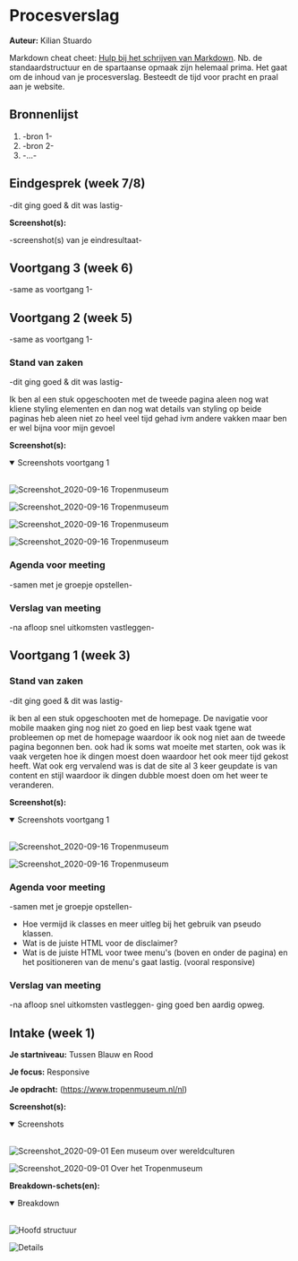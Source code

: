 # Procesverslag
**Auteur:** Kilian Stuardo

Markdown cheat cheet: [Hulp bij het schrijven van Markdown](https://github.com/adam-p/markdown-here/wiki/Markdown-Cheatsheet). Nb. de standaardstructuur en de spartaanse opmaak zijn helemaal prima. Het gaat om de inhoud van je procesverslag. Besteedt de tijd voor pracht en praal aan je website.



## Bronnenlijst
1. -bron 1-
2. -bron 2-
3. -...-



## Eindgesprek (week 7/8)

-dit ging goed & dit was lastig-

**Screenshot(s):**

-screenshot(s) van je eindresultaat-



## Voortgang 3 (week 6)

-same as voortgang 1-



## Voortgang 2 (week 5)

-same as voortgang 1-
### Stand van zaken
-dit ging goed & dit was lastig-

Ik ben al een stuk opgeschooten met de tweede pagina aleen nog wat kliene styling elementen en dan nog wat details van styling op beide paginas heb aleen niet zo heel veel tijd gehad ivm andere vakken maar ben er wel bijna voor mijn gevoel

**Screenshot(s):**
<details open>
<summary>Screenshots voortgang 1</summary>
<br>

![Screenshot_2020-09-16 Tropenmuseum](https://user-images.githubusercontent.com/45419401/94858470-60def600-0433-11eb-8cd4-b9f16efcbf51.jpg)

![Screenshot_2020-09-16 Tropenmuseum](https://user-images.githubusercontent.com/45419401/94858362-3ab95600-0433-11eb-8d53-6f5c476de2c7.jpg)

![Screenshot_2020-09-16 Tropenmuseum](https://user-images.githubusercontent.com/45419401/94858590-8f5cd100-0433-11eb-8a85-8100498014bf.jpg)

![Screenshot_2020-09-16 Tropenmuseum](https://user-images.githubusercontent.com/45419401/94858659-ab607280-0433-11eb-8564-b84b348ebc1b.jpg)

</details>

### Agenda voor meeting

-samen met je groepje opstellen-



### Verslag van meeting

-na afloop snel uitkomsten vastleggen-




## Voortgang 1 (week 3)

### Stand van zaken

-dit ging goed & dit was lastig-

ik ben al een stuk opgeschooten met de homepage. De navigatie voor mobile maaken ging nog niet zo goed en liep best vaak tgene wat probleemen op met de homepage waardoor ik ook nog niet aan de tweede pagina begonnen ben. ook had ik soms wat moeite met starten, ook was ik vaak vergeten hoe ik dingen moest doen waardoor het ook meer tijd gekost heeft. Wat ook erg vervalend was is dat de site al 3 keer geupdate is van content en stijl waardoor ik dingen dubble moest doen om het weer te veranderen.

**Screenshot(s):**
<details open>
<summary>Screenshots voortgang 1</summary>
<br>

![Screenshot_2020-09-16 Tropenmuseum](https://user-images.githubusercontent.com/45419401/93386478-0e64dd80-f868-11ea-92c3-7a10b8866ac4.jpg)

![Screenshot_2020-09-16 Tropenmuseum](https://user-images.githubusercontent.com/45419401/93386558-289ebb80-f868-11ea-92f3-c7efbd1d8e95.png)

</details>

### Agenda voor meeting

-samen met je groepje opstellen-

* Hoe vermijd ik classes en meer uitleg bij het gebruik van pseudo klassen.
* Wat is de juiste HTML voor de disclaimer?
* Wat is de juiste HTML voor twee menu's (boven en onder de pagina) en het positioneren van de menu's gaat lastig. (vooral responsive)

### Verslag van meeting

-na afloop snel uitkomsten vastleggen-
ging goed ben aardig opweg.



## Intake (week 1)

**Je startniveau:** Tussen Blauw en Rood

**Je focus:** Responsive

**Je opdracht:** (https://www.tropenmuseum.nl/nl)

**Screenshot(s):**

<details open>
<summary>Screenshots</summary>
<br>

![Screenshot_2020-09-01 Een museum over wereldculturen](https://user-images.githubusercontent.com/45419401/93386196-a44c3880-f867-11ea-914d-99d6d9c7dd97.jpg)


![Screenshot_2020-09-01 Over het Tropenmuseum](https://user-images.githubusercontent.com/45419401/93386305-c5148e00-f867-11ea-946f-3a39492fbaf6.jpg)

</details>

**Breakdown-schets(en):**

<details open>
<summary>Breakdown</summary>
<br>

![Hoofd structuur](https://user-images.githubusercontent.com/45419401/92012982-733f1480-ed4d-11ea-8858-9310d8cae1db.png)

![Details](https://user-images.githubusercontent.com/45419401/92013097-9b2e7800-ed4d-11ea-8dda-04c244c3c2f3.png)

</details>
